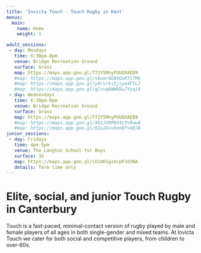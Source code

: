 ```yaml
---
title: 'Invicta Touch - Touch Rugby in Kent'
menus:
  main:
    name: Home
    weight: 1

adult_sessions:
 - day: Mondays
   time: 6:30pm-8pm
   venue: Bridge Recreation Ground
   surface: Grass
   map: https://maps.app.goo.gl/772Y5MnyPUUQXAEB9
   #map: https://maps.app.goo.gl/s6umr8E8XQsKT1TM6
   #map: https://maps.app.goo.gl/yArvrks5jsye4FYL7
   #map: https://maps.app.goo.gl/qCnvq6WWKBu7Yyqi9
 - day: Wednesdays
   time: 6:30pm-8pm
   venue: Bridge Recreation Ground
   surface: Grass
   map: https://maps.app.goo.gl/772Y5MnyPUUQXAEB9
   #map: https://maps.app.goo.gl/XkzJVRPB3tLPvRww8
   #map: https://maps.app.goo.gl/91uJXvv9en8fv48J8
junior_sessions:
 - day: Fridays
   time: 4pm-5pm
   venue: The Langton School for Boys
   surface: 3G
   map: https://maps.app.goo.gl/iU146SgsXcpPJd3NA
   details: Term time only
---
```


# Elite, social, and junior Touch Rugby in Canterbury

Touch is a fast-paced, minimal-contact version of rugby played by male and female players of
all ages in both single-gender and mixed teams.
At Invicta Touch we cater for both social and competitive players, from children to
over-60s.

